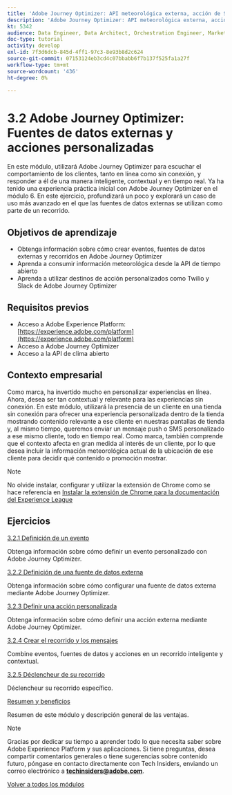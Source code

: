 ```yaml
---
title: 'Adobe Journey Optimizer: API meteorológica externa, acción de SMS y más'
description: 'Adobe Journey Optimizer: API meteorológica externa, acción de SMS y más'
kt: 5342
audience: Data Engineer, Data Architect, Orchestration Engineer, Marketer
doc-type: tutorial
activity: develop
exl-id: 7f3d6dcb-845d-4ff1-97c3-8e93b8d2c624
source-git-commit: 07153124eb3cd4c07bbabb6f7b137f525fa1a27f
workflow-type: tm+mt
source-wordcount: '436'
ht-degree: 0%

---
```


# 3.2 Adobe Journey Optimizer: Fuentes de datos externas y acciones personalizadas

En este módulo, utilizará Adobe Journey Optimizer para escuchar el comportamiento de los clientes, tanto en línea como sin conexión, y responder a él de una manera inteligente, contextual y en tiempo real. Ya ha tenido una experiencia práctica inicial con Adobe Journey Optimizer en el módulo 6. En este ejercicio, profundizará un poco y explorará un caso de uso más avanzado en el que las fuentes de datos externas se utilizan como parte de un recorrido.

## Objetivos de aprendizaje

- Obtenga información sobre cómo crear eventos, fuentes de datos externas y recorridos en Adobe Journey Optimizer
- Aprenda a consumir información meteorológica desde la API de tiempo abierto
- Aprenda a utilizar destinos de acción personalizados como Twilio y Slack de Adobe Journey Optimizer

## Requisitos previos

- Acceso a Adobe Experience Platform: [https://experience.adobe.com/platform](https://experience.adobe.com/platform)
- Acceso a Adobe Journey Optimizer
- Acceso a la API de clima abierto

## Contexto empresarial

Como marca, ha invertido mucho en personalizar experiencias en línea. Ahora, desea ser tan contextual y relevante para las experiencias sin conexión.
En este módulo, utilizará la presencia de un cliente en una tienda sin conexión para ofrecer una experiencia personalizada dentro de la tienda mostrando contenido relevante a ese cliente en nuestras pantallas de tienda y, al mismo tiempo, queremos enviar un mensaje push o SMS personalizado a ese mismo cliente, todo en tiempo real.
Como marca, también comprende que el contexto afecta en gran medida al interés de un cliente, por lo que desea incluir la información meteorológica actual de la ubicación de ese cliente para decidir qué contenido o promoción mostrar.

>[!NOTE]
>
>No olvide instalar, configurar y utilizar la extensión de Chrome como se hace referencia en [Instalar la extensión de Chrome para la documentación del Experience League](../../gettingstarted/gettingstarted/ex1.md)

## Ejercicios

[3.2.1 Definición de un evento](./ex1.md)

Obtenga información sobre cómo definir un evento personalizado con Adobe Journey Optimizer.

[3.2.2 Definición de una fuente de datos externa](./ex2.md)

Obtenga información sobre cómo configurar una fuente de datos externa mediante Adobe Journey Optimizer.

[3.2.3 Definir una acción personalizada](./ex3.md)

Obtenga información sobre cómo definir una acción externa mediante Adobe Journey Optimizer.

[3.2.4 Crear el recorrido y los mensajes](./ex4.md)

Combine eventos, fuentes de datos y acciones en un recorrido inteligente y contextual.

[3.2.5 Déclencheur de su recorrido](./ex5.md)

Déclencheur su recorrido específico.

[Resumen y beneficios](./summary.md)

Resumen de este módulo y descripción general de las ventajas.

>[!NOTE]
>
>Gracias por dedicar su tiempo a aprender todo lo que necesita saber sobre Adobe Experience Platform y sus aplicaciones. Si tiene preguntas, desea compartir comentarios generales o tiene sugerencias sobre contenido futuro, póngase en contacto directamente con Tech Insiders, enviando un correo electrónico a **techinsiders@adobe.com**.

[Volver a todos los módulos](../../../overview.md)
